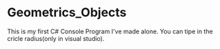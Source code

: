 # Geometrics_Objects
This is my first C# Console Program I've made alone. You can tipe in the cricle radius(only in visual studio).

